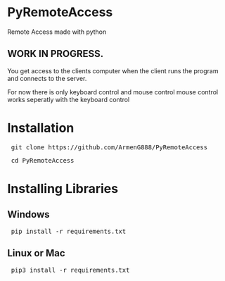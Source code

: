 # PyRemoteAccess

Remote Access made with python

<h2>WORK IN PROGRESS.</h2>

You get access to the clients computer when the client runs the program and connects to the server.

For now there is only keyboard control and mouse control
mouse control works seperatly with the keyboard control

<h1> Installation </h1>

<pre> git clone https://github.com/ArmenG888/PyRemoteAccess </pre>
<pre> cd PyRemoteAccess </pre>
<h1> Installing Libraries </h1>
<h2>Windows</h2>
<pre> pip install -r requirements.txt </pre>
<h2>Linux or Mac</h2>
<pre> pip3 install -r requirements.txt </pre>
  
